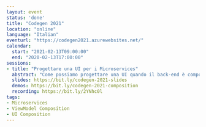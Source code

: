 ```yaml
---
layout: event
status: 'done'
title: "Codegen 2021"
location: "online"
language: "Italian"
eventurl: "https://codegen2021.azurewebsites.net/"
calendar:
  start: "2021-02-13T09:00:00"
  end: "2020-02-13T17:00:00"
sessions:
- title: "Progettare una UI per i Microservices"
  abstract: "Come possiamo progettare una UI quando il back-end è composto da decine (se non di più) di Microservices? Abbiamo la giusta separazione e autonomia lato back-end, ma tutto alla fine deve tornare insieme lato front-end. Come evitiamo che si trasformi nel solito caos di spaghetti code? Come evitiamo che operazioni semplici si trasformino in un tornado di web request? Durante questa sessione costruiremo un esempio di UI per Microservices, usando .NET Core, in modo da capire a fondo cosa sia la Services UI Composition e come progettare e implementare con successo una UI per i nostri Microservices."
  slides: https://bit.ly/codegen-2021-slides
  demos: https://bit.ly/codegen-2021-composition
  recording: https://bit.ly/2YNhc0l
tags:
- Microservices
- ViewModel Composition
- UI Composition
---
```


